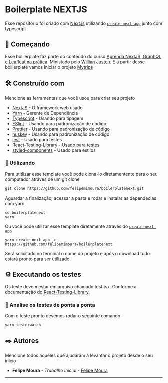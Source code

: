 # Boilerplate NEXTJS

Esse repositório foi criado com [Next.js](https://nextjs.org/) utilizando [`create-next-app`](https://github.com/vercel/next.js/tree/canary/packages/create-next-app) junto com typescript

## 🚀 Começando

Esse bolilerplate faz parte do conteúdo do curso [Aprenda NextJS, GraphQL e Leafleat na prática](https://www.udemy.com/course/aprenda-nextjs-na-pratica/?src=sac&kw=Aprenda+NEXT). Ministado pelo [Willian Justen](https://www.linkedin.com/in/willianjusten/). E a partir desse bolilerplate vamos iniciar o projeto [Mytrips](https://github.com/felipemimoura/mytrips)

## 🛠️ Construído com

Mencione as ferramentas que você usou para criar seu projeto

* [NextJS](https://nextjs.org/) - O framework web usado
* [Yarn](https://yarnpkg.com/) - Gerente de Dependência
* [Typescript](https://www.typescriptlang.org/) - Usando para tipagem
* [ESlint](https://eslint.org/) - Usando para padronização de código
* [Prettier](https://prettier.io/) - Usando para padronização de código
* [huskey](https://typicode.github.io/husky/#/) - Usando para padronização de código
* [jest](https://jestjs.io/pt-BR/) - Usado para testes
* [React-Testing-Library](https://testing-library.com/docs/react-testing-library/intro/) - Usado para testes
* [styled-components](https://styled-components.com/) - Usado para estilos


### 🔧 Utilizando

Para utitlizar esse template você pode clona-lo diretamentente para o seu computador atráves de um git clone

```
git clone https://github.com/felipemimoura/boilerplatenext.git
```

Aguardar a finalização, acessar a pasta e rodar e instalar as dependecias com yarn

```
cd boilerplatenext
yarn
```
Ou você pode utilizar esse template diretamente através do [`create-next-app`](https://github.com/vercel/next.js/tree/canary/packages/create-next-app)
```
yarn create-next-app -e https://github.com/felipemimoura/boilerplatenext
```
Será solicitado no terminal o nome do projeto e após o download tudo estará pronto para ser utilizado.

## ⚙️ Executando os testes

Os teste devem estar em arquivo chamado test.tsx. Conforme a documentação do [React-Testing-Library](https://testing-library.com/docs/react-testing-library/intro/).

### 🔩 Analise os testes de ponta a ponta

Com o teste pronto devemos rodar o seguinte comando

```
yarn teste:watch
```

## ✒️ Autores

Mencione todos aqueles que ajudaram a levantar o projeto desde o seu início

* **Felipe Moura** - *Trabalho Inicial* - [Felipe Moura](https://github.com/felipemimoura)

---

